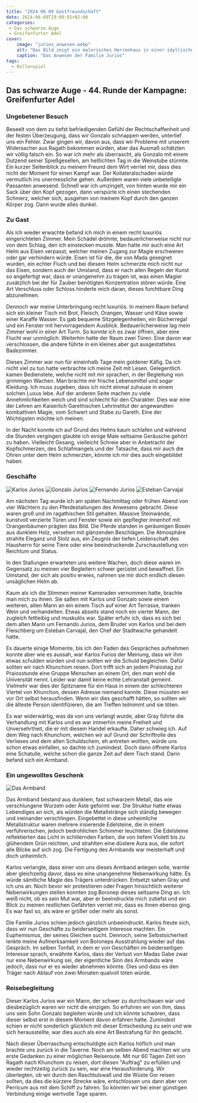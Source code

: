 ```yaml
---
title: "2024 06 09 Gastfreundschaft"
date: 2024-06-09T19:09:01+02:00
categories:
 - Das schwarze Auge
 - Greifenfurter Adel
cover:
    image: "jurios_anwesen.webp"
    alt: "Das Bild zeigt ein malerisches Herrenhaus in einer idyllischen Landschaft. Das Herrenhaus hat eine helle Fassade mit roten Dachziegeln und mehreren Türmen, die an mittelalterliche Architektur erinnern. Die Umgebung ist von herbstlichen Bäumen geprägt, deren Blätter in warmen Farben von Orange bis Gold leuchten. Ein kleiner Teich mit ruhigem Wasser spiegelt die Szene wider, während im Vordergrund Gräser und Schilf wachsen. Auf der rechten Seite des Bildes steht ein braunes Pferd, das entspannt auf der Wiese grast. Der Himmel ist klar und blau, was auf einen schönen Herbsttag hinweist."
    caption: "Das Anwesen der Familie Jurios"
tags:
  - Rollenspiel
---
```


## Das schwarze Auge - 44. Runde der Kampagne: Greifenfurter Adel

### Ungebetener Besuch

Beseelt von dem zu tiefst befriedigenden Gefühl der Rechtschaffenheit und der festen Überzeugung, dass wir Gonzalo schnappen werden, unterlief uns ein Fehler. Zwar gingen wir, davon aus, dass wir Probleme mit unserem Widersacher aus Ragath bekommen würden, aber das Ausmaß schätzten wir völlig falsch ein. So war ich mehr als überrascht, als Gonzalo mit einem Dutzend seiner Spießgesellen, am helllichten Tag in die Weinstube stürmte. Ein kurzer Seitenblick zu meinem Freund dem Wirt verriet mir, dass dies nicht der Moment für einen Kampf war. Der Kollateralschaden würde vermutlich ins unermessliche gehen. Außerdem waren viele unbeteiligte Passanten anwesend. Schnell war ich umzingelt, von hinten wurde mir ein Sack über den Kopf gezogen, dann verspürte ich einen stechenden Schmerz, welcher sich, ausgehen von meinem Kopf durch den ganzen Körper zog. Dann wurde alles dunkel.

### Zu Gast

Als ich wieder erwachte befand ich mich in einem recht luxuriös eingerichteten Zimmer. Mein Schädel dröhnte, bedauerlicherweise nicht nur von dem Schlag, den ich einstecken musste. Man hatte mir auch eine Art Helm aus Eisen verpasst, welcher meinen Zugang zur Magie erschweren oder gar verhindern würde. Eisen ist für die, die von Mada gesegnet wurden, ein echter Fluch und bei diesem Helm schmerzte mich nicht nur das Eisen, sondern auch der Umstand, dass er nach allen Regeln der Kunst so angefertigt war, dass er unangenehm zu tragen ist, was einen Magier zusätzlich bei der für Zauber benötigten Konzentration stören würde. Eine Art Verschluss oder Schloss hinderte mich daran, dieses furchtbare Ding abzunehmen.

Dennoch war meine Unterbringung recht luxuriös. In meinem Raum befand sich ein kleiner Tisch mit Brot, Fleisch, Orangen, Wasser und Käse sowie einer Karaffe Wasser. Es gab bequeme Sitzgelegenheiten, ein Bücherregal und ein Fenster mit hervorragendem Ausblick. Bedauerlicherweise lag mein Zimmer wohl in einer Art Turm. So konnte ich es zwar öffnen, aber eine Flucht war unmöglich. Weiterhin hatte der Raum zwei Türen. Eine davon war verschlossen, die andere führte in ein kleines aber gut ausgestattetes Badezimmer.

Dieses Zimmer war nun für eineinhalb Tage mein goldener Käfig. Da ich nicht viel zu tun hatte verbrachte ich meine Zeit mit Lesen. Gelegentlich kamen Bedienstete, welche nicht mit mir sprachen, in der Begleitung von grimmigen Wachen. Man brachte mir frische Lebensmittel und sogar Kleidung. Ich muss zugeben, dass ich nicht einmal zuhause in einem solchen Luxus lebe. Auf der anderen Seite machen zu viele Annehmlichkeiten weich und sind schlecht für den Charakter. Dies war eine der Lehren am Kaiserlich Garethischen Lehrinstitut der angewandten kombattiven Magie, vom Schwert und Stabe zu Gareth. Eine der Wichtigsten möchte ich meinen.

In der Nacht konnte ich auf Grund des Helms kaum schlafen und während die Stunden vergingen glaubte ich einige Male seltsame Geräusche gehört zu haben. Vielleicht Gesang, vielleicht Schreie aber in Anbetracht der Kopfschmerzen, des Schlafmangels und der Tatsache, dass mir auch die Ohren unter dem Helm schmerzten, könnte ich mir dies auch eingebildet haben.

### Geschäfte

![Karlos Jurios](token_karlos.webp)
![Gonzalo Jurios](token_Gonzalo_Jurios.webp)
![Fernando Jurios](token_FernandoJurios.webp)
![Esteban Carvajal](token_EstebanCarvajal.webp)

Am nächsten Tag wurde ich am späten Nachmittag oder frühen Abend von vier Wächtern zu den Pferdestallungen des Anwesens gebracht. Diese waren groß und im ragathischen Stil gehalten. Massive Steinwände, kunstvoll verzierte Türen und Fenster sowie ein gepflegter Innenhof mit Orangenbäumen prägten das Bild. Die Pferde standen in geräumigen Boxen aus dunklem Holz, versehen mit glänzenden Beschlägen. Die Atmosphäre strahlte Eleganz und Stolz aus, ein Zeugnis der tiefen Leidenschaft des Hausherrn für seine Tiere oder eine beeindruckende Zurschaustellung von Reichtum und Status.

In den Stallungen erwarteten uns weitere Wachen, doch diese waren im Gegensatz zu meinen vier Begleitern schwer gerüstet und bewaffnet. Ein Umstand, der sich als positiv erwies, nahmen sie mir doch endlich diesen unsäglichen Helm ab.

Kaum als ich die Stimmen meiner Kameraden vernommen hatte, brachte man mich zu ihnen. Sie saßen mit Karlos und Gonzalo sowie einem weiteren, alten Mann an ein einem Tisch auf einer Art Terrasse, tranken Wein und verhandelten. Etwas abseits stand noch ein vierter Mann, der zugleich fettleibig und muskulös war. Später erfuhr ich, dass es sich bei dem alten Mann um Fernando Jurios, dem Bruder von Karlos und bei dem Fleischberg um Esteban Carvajal, den Chef der Stadtwache gehandelt hatte.

Es dauerte einige Momente, bis ich den Faden des Gespräches aufnehmen konnte aber wie es aussah, war Karlos Furios der Meinung, dass wir ihm etwas schulden würden und nun sollten wir die Schuld begleichen. Dafür sollten wir nach Khunchom reisen. Dort trifft sich an jedem Praiostag zur Praiosstunde eine Gruppe Menschen an einem Ort, den man wohl die Universität nennt. Leider war damit keine echte Lehranstalt gemeint. Vielmehr war dies der Spitzname für ein Haus in einem der schlechteren Viertel von Khunchon, dessen Adresse niemand kannte. Diese müssten wir vor Ort selbst herausfinden. Wenn wir dies geschafft hätten, so sollten wir die älteste Person identifizieren, die am Treffen teilnimmt und sie töten.
  
Es war widerwärtig, was da von uns verlangt wurde, aber Gray führte die Verhandlung mit Karlos und es war immerhin meine Freiheit und Unversehrtheit, die er mit diesem Handel erkaufte. Daher schwieg ich. Auf dem Weg nach Khunchom, welchen wir auf Grund der Schriftrolle des Verlieses und dem alten Schuldschein, eh antreten wollten, würde uns schon etwas einfallen, so dachte ich zumindest. Doch dann öffnete Karlos eine Schatulle, welche schon die ganze Zeit auf dem Tisch stand. Darin befand sich ein Armband.

### Ein ungewolltes Geschenk

![Das Armband](armband.webp)

Das Armband bestand aus dunklem, fast schwarzem Metall, das wie verschlungene Wurzeln oder Äste geformt war. Die Struktur hatte etwas Lebendiges an sich, als würden die Metallstränge sich ständig bewegen und ineinander verschlingen. Eingebettet in diese unheimliche Metallstruktur waren mehrere irisierende Edelsteine, die in einem verführerischen, jedoch bedrohlichen Schimmer leuchteten. Die Edelsteine reflektierten das Licht in schillernden Farben, die von tiefem Violett bis zu glühendem Grün reichten, und strahlten eine düstere Aura aus, die sofort alle Blicke auf sich zog. Die Fertigung des Armbands war meisterhaft und doch unheimlich.

Karlos verlangte, dass einer von uns dieses Armband anlegen solle, warnte aber gleichzeitig davor, dass es eine unangenehme Nebenwirkung hätte. Es würde sämtliche Magie des Trägers unterdrücken. Entsetzt sahen Gray und ich uns an. Noch bevor wir protestieren oder Fragen hinsichtlich weiterer Nebenwirkungen stellen konnten zog Boronep dieses seltsame Ding an. Ich weiß nicht, ob es sein Mut war, aber er beeindruckte mich zutiefst und ein Blick zu meinen restlichen Gefährten verriet mir, dass es ihnen ebenso ging. Es war fast so, als wäre er größer oder mehr als sonst.

Die Familie Jurios schien jedoch gänzlich unbeeindruckt. Karlos freute sich, dass wir nun Geschäfte zu beiderseitigem Interesse machten. Ein Euphemismus, der seines Gleichen sucht. Dennoch, seine Selbstsicherheit lenkte meine Aufmerksamkeit von Boroneps Ausstrahlung wieder auf das Gespräch. Im selben Tonfall, in dem er von Geschäften im beiderseitigen Interesse sprach, erwähnte Karlos, dass der Verlust von Madas Gabe zwar nur eine Nebenwirkung sei, der eigentliche Sinn des Armbands wäre jedoch, dass nur er es wieder abnehmen könnte. Dies und dass es den Träger nach Ablauf von zwei Monaten qualvoll töten würde.

### Reisebegleitung

Dieser Karlos Jurios war ein Mann, der schwer zu durchschauen war und diesbezüglich waren wir nicht die einzigen. So erfuhren wir von ihm, dass uns sein Sohn Gonzalo begleiten würde und ich könnte schwören, dass dieser selbst erst in diesem Moment davon erfahren hatte. Zumindest schien er nicht sonderlich glücklich mit dieser Entscheidung zu sein und wie sich herausstellte, war dies auch als eine Art Bestrafung für ihn gedacht.

Nach dieser Überraschung entschuldigte sich Karlos höflich und man brachte uns zurück in die Taverne. Noch am selben Abend machten wir uns erste Gedanken zu einer möglichen Reiseroute. Mit nur 60 Tagen Zeit von Ragath nach Khunchom zu reisen, dort diesen "Auftrag" zu erfüllen und wieder rechtzeitig zurück zu sein, war eine Herausforderung. Wir überlegten, ob wir durch den Raschtulswall und die Wüste Gor reisen sollten, da dies die kürzere Strecke wäre, entschlossen uns dann aber von Perricum aus mit dem Schiff zu fahren. So könnten wir bei einer günstigen Verbindung einige wertvolle Tage sparen.
